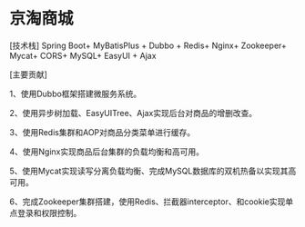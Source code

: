 # 京淘商城
[技术栈] Spring Boot+ MyBatisPlus + Dubbo + Redis+ Nginx+ Zookeeper+ Mycat+ CORS+ MySQL+ EasyUI + Ajax

[主要贡献]

1、使用Dubbo框架搭建微服务系统。

2、使用异步树加载、EasyUITree、Ajax实现后台对商品的增删改查。


3、使用Redis集群和AOP对商品分类菜单进行缓存。 

4、使用Nginx实现商品后台集群的负载均衡和高可用。 

5、使用Mycat实现读写分离负载均衡、完成MySQL数据库的双机热备以实现其高可用。

6、完成Zookeeper集群搭建，使用Redis、拦截器interceptor、和cookie实现单点登录和权限控制。
